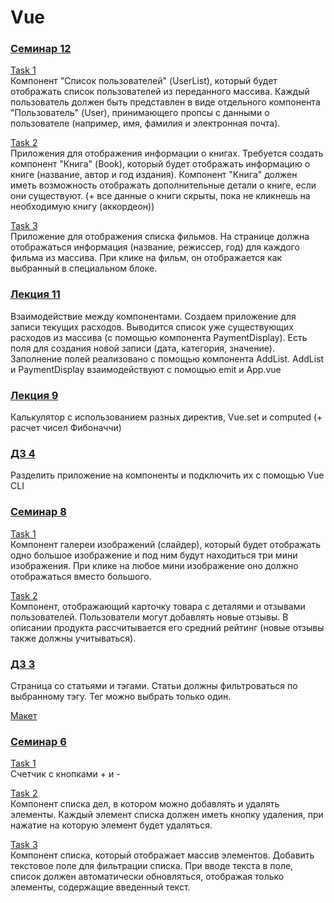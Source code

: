 <h1>Vue</h1>

<h3><a href="https://github.com/enginoevadiana/geekbrains/tree/main/vue/seminar12">Семинар 12</a></h3>

<a href="https://github.com/enginoevadiana/geekbrains/blob/main/vue/seminar12/src/components/TaskOne.vue">Task 1</a><br>
Компонент "Список пользователей" (UserList), который будет отображать список пользователей из переданного массива. Каждый пользователь должен быть представлен в виде отдельного компонента "Пользователь" (User), принимающего пропсы с данными о пользователе (например, имя, фамилия и электронная почта).

<a href="https://github.com/enginoevadiana/geekbrains/blob/main/vue/seminar12/src/components/TaskTwo.vue">Task 2</a><br>
Приложения для отображения информации о книгах. Требуется создать компонент "Книга" (Book), который будет отображать информацию о книге (название, автор и год издания). Компонент "Книга" должен иметь возможность отображать дополнительные детали о книге, если они существуют. 
(+ все данные о книги скрыты, пока не кликнешь на необходимую книгу (аккордеон))

<a href="https://github.com/enginoevadiana/geekbrains/blob/main/vue/seminar12/src/components/TaskThree.vue">Task 3</a><br>
Приложение для отображения списка фильмов. На странице должна отображаться информация (название, режиссер, год) для каждого фильма из массива. При клике на фильм, он отображается как выбранный в специальном блоке.

<h3><a href="https://github.com/enginoevadiana/geekbrains/tree/main/vue/lecture11">Лекция 11</a></h3>
Взаимодействие между компонентами.
Создаем приложение для записи текущих расходов. 
Выводится список уже существующих расходов из массива (с помощью компонента PaymentDisplay).
Есть поля для создания новой записи (дата, категория, значение). Заполнение полей реализовано с помощью компонента AddList.
AddList и PaymentDisplay взаимодействуют с помощью emit и App.vue

<h3><a href="https://github.com/enginoevadiana/geekbrains/tree/main/vue/lecture9">Лекция 9</a></h3>
Калькулятор с использованием разных директив, Vue.set и computed (+ расчет чисел Фибоначчи) 

<h3><a href="https://github.com/enginoevadiana/geekbrains/tree/main/vue/hw4">ДЗ 4</a></h3>
Разделить приложение на компоненты и подключить их с помощью Vue CLI

<h3><a href="https://github.com/enginoevadiana/geekbrains/tree/main/vue/seminar8">Семинар 8</a></h3>

<a href="https://github.com/enginoevadiana/geekbrains/blob/main/vue/seminar8/src/components/NewComponent.vue">Task 1</a><br>
Компонент галереи изображений (слайдер), который будет отображать одно большое изображение и под ним будут находиться три мини изображения. При клике на любое мини изображение оно должно отображаться вместо большого.

<a href="https://github.com/enginoevadiana/geekbrains/blob/main/vue/seminar8/src/components/ProductCard.vue">Task 2</a><br>
Компонент, отображающий карточку товара с деталями и отзывами пользователей. Пользователи могут добавлять новые отзывы. В описании продукта рассчитывается его средний рейтинг (новые отзывы также должны учитываться).

<h3><a href="https://github.com/enginoevadiana/geekbrains/tree/main/vue/hw3">ДЗ 3</a></h3>
Страница со статьями и тэгами. Статьи должны фильтроваться по выбранному тэгу. Тег можно выбрать только один.

<a href="https://www.figma.com/file/okdYD45Tj2JpKsNASccUmf/Interior-Design-Webflow-Website-Template-(Community)-(Copy)-(Copy)?type=design&node-id=541-13&t=mhOD6yhLJuH2Biy0-0 ">Макет</a>

<h3><a href="https://github.com/enginoevadiana/geekbrains/tree/main/vue/seminar6">Семинар 6</a></h3>

<a href="https://github.com/enginoevadiana/geekbrains/blob/main/vue/seminar6/task1.html">Task 1</a><br>
Счетчик с кнопками + и -

<a href="https://github.com/enginoevadiana/geekbrains/blob/main/vue/seminar6/task2.html">Task 2</a><br>
Компонент списка дел, в котором можно добавлять и удалять элементы. Каждый элемент списка должен иметь кнопку удаления, при нажатие на которую элемент будет удаляться.

<a href="https://github.com/enginoevadiana/geekbrains/blob/main/vue/seminar6/task3.html">Task 3</a><br>
Компонент списка, который отображает массив элементов. Добавить текстовое поле для фильтрации списка. При вводе текста в поле, список должен автоматически обновляться, отображая только элементы, содержащие введенный текст.
